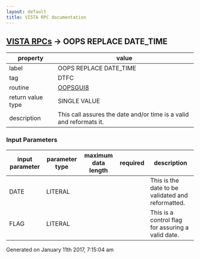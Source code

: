 ```yaml
---
layout: default
title: VISTA RPC documentation
---
```




## [VISTA RPCs](TableOfContent.md) &#8594; OOPS REPLACE DATE_TIME 

 property | value 
--- | --- 
 label | OOPS REPLACE DATE_TIME
 tag | DTFC
 routine | [OOPSGUI8](http://code.osehra.org/dox/Routine_OOPSGUI8_source.html)
 return value type | SINGLE VALUE
 description | This call assures the date and/or time is a valid and reformats it.

### Input Parameters

| input parameter | parameter type | maximum data length | required | description | 
| --- | --- | --- | --- | --- | 
| DATE | LITERAL |  |  | This is the date to be validated and reformatted. | 
| FLAG | LITERAL |  |  | This is a control flag for assuring a valid date. | 




 Generated on January 11th 2017, 7:15:04 am